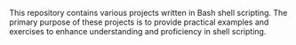This repository contains various projects written in Bash shell scripting. The primary purpose of these projects is to provide practical examples and exercises to enhance understanding and proficiency in shell scripting.
